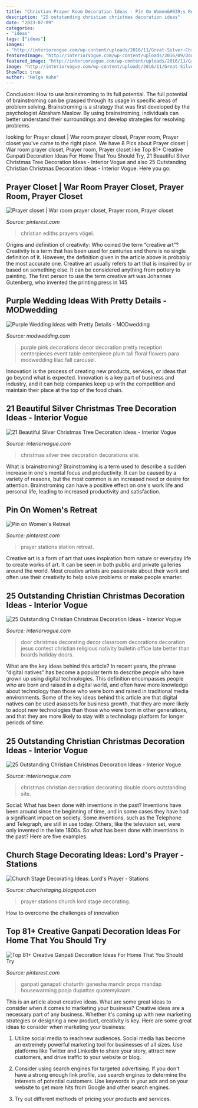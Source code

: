 ```yaml
---
title: "Christian Prayer Room Decoration Ideas - Pin On Women&#039;s Retreat"
description: "25 outstanding christian christmas decoration ideas"
date: "2023-07-09"
categories:
- "ideas"
tags: ["ideas"]
images:
- "http://interiorvogue.com/wp-content/uploads/2016/11/Great-Silver-Christmas-Tree-Decorations.jpg"
featuredImage: "http://interiorvogue.com/wp-content/uploads/2016/09/Double-Front-Doors-Christmas-Decorating-Ideas.jpg"
featured_image: "http://interiorvogue.com/wp-content/uploads/2016/11/Great-Silver-Christmas-Tree-Decorations.jpg"
image: "http://interiorvogue.com/wp-content/uploads/2016/11/Great-Silver-Christmas-Tree-Decorations.jpg"
ShowToc: true
author: "Helga Kuhn"
---
```



Conclusion: How to use brainstroming to its full potential.
The full potential of brainstroming can be grasped through its usage in specific areas of problem solving. Brainstroming is a strategy that was first developed by the psychologist Abraham Maslow. By using brainstroming, individuals can better understand their surroundings and develop strategies for resolving problems.

	

		
looking for Prayer closet | War room prayer closet, Prayer room, Prayer closet you've came to the right place. We have 8 Pics about Prayer closet | War room prayer closet, Prayer room, Prayer closet like Top 81+ Creative Ganpati Decoration Ideas For Home That You Should Try, 21 Beautiful Silver Christmas Tree Decoration Ideas - Interior Vogue and also 25 Outstanding Christian Christmas Decoration Ideas - Interior Vogue. Here you go:
		
    
## Prayer Closet | War Room Prayer Closet, Prayer Room, Prayer Closet

<img loading=lazy src="https://i.pinimg.com/736x/66/ff/12/66ff125cc6cb46d11ffd358cecb27dc3.jpg" onerror="this.onerror=null;this.src='https://tse2.mm.bing.net/th?id=OIP.aJjSMyEBdU13kb_mr2HJLwHaHa&amp;pid=15.1';" alt="Prayer closet | War room prayer closet, Prayer room, Prayer closet">

_Source: pinterest.com_

>christian ediths prayers vögel. 

	

Origins and definition of creativity: Who coined the term “creative art”?
Creativity is a term that has been used for centuries and there is no single definition of it. However, the definition given in the article above is probably the most accurate one. Creative art usually refers to art that is inspired by or based on something else. It can be considered anything from pottery to painting. The first person to use the term creative art was Johannes Gutenberg, who invented the printing press in 145
    
## Purple Wedding Ideas With Pretty Details - MODwedding

<img loading=lazy src="https://s28830.pcdn.co/wp-content/uploads/purple-wedding-ideas-17-12042015-km.jpg" onerror="this.onerror=null;this.src='https://tse4.mm.bing.net/th?id=OIP.qTVdGyF-4Tp-8SioiKwo4wHaLG&amp;pid=15.1';" alt="Purple Wedding Ideas with Pretty Details - MODwedding">

_Source: modwedding.com_

>purple pink decorations decor decoration pretty reception centerpieces event table centerpiece plum tall floral flowers para modwedding lilac fall carousel. 

	

Innovation is the process of creating new products, services, or ideas that go beyond what is expected. Innovation is a key part of business and industry, and it can help companies keep up with the competition and maintain their place at the top of the food chain.

    
## 21 Beautiful Silver Christmas Tree Decoration Ideas - Interior Vogue

<img loading=lazy src="http://interiorvogue.com/wp-content/uploads/2016/11/Great-Silver-Christmas-Tree-Decorations.jpg" onerror="this.onerror=null;this.src='https://tse3.mm.bing.net/th?id=OIP.E04Fidqq7kVNWyQfoDOkKwHaK6&amp;pid=15.1';" alt="21 Beautiful Silver Christmas Tree Decoration Ideas - Interior Vogue">

_Source: interiorvogue.com_

>christmas silver tree decoration decorations site. 

	

What is brainstroming?
Brainstroming is a term used to describe a sudden increase in one's mental focus and productivity. It can be caused by a variety of reasons, but the most common is an increased need or desire for attention. Brainstroming can have a positive effect on one's work life and personal life, leading to increased productivity and satisfaction.

    
## Pin On Women&#039;s Retreat

<img loading=lazy src="https://i.pinimg.com/736x/67/a0/dc/67a0dcfe608f7aef36b1e6ea5feb9a93--prayer-stations-craft-organization.jpg" onerror="this.onerror=null;this.src='https://tse4.mm.bing.net/th?id=OIP.t2dnIngDVzGZ3uAmlQuOfwHaLH&amp;pid=15.1';" alt="Pin on Women&#039;s Retreat">

_Source: pinterest.com_

>prayer stations station retreat. 

	

Creative art is a form of art that uses inspiration from nature or everyday life to create works of art. It can be seen in both public and private galleries around the world. Most creative artists are passionate about their work and often use their creativity to help solve problems or make people smarter.

    
## 25 Outstanding Christian Christmas Decoration Ideas - Interior Vogue

<img loading=lazy src="http://interiorvogue.com/wp-content/uploads/2016/09/Christmas-Door-Decorating-Contest.jpg" onerror="this.onerror=null;this.src='https://tse3.mm.bing.net/th?id=OIP.BMPM7b80SZ89U73DmgRpOQHaJ4&amp;pid=15.1';" alt="25 Outstanding Christian Christmas Decoration Ideas - Interior Vogue">

_Source: interiorvogue.com_

>door christmas decorating decor classroom decorations decoration jesus contest christian religious nativity bulletin office late better than boards holiday doors. 

	

What are the key ideas behind this article?
In recent years, the phrase “digital natives” has become a popular term to describe people who have grown up using digital technologies. This definition encompasses people who are born and raised in a digital world, and often have more knowledge about technology than those who were born and raised in traditional media environments. Some of the key ideas behind this article are that digital natives can be used asassets for business growth, that they are more likely to adopt new technologies than those who were born in other generations, and that they are more likely to stay with a technology platform for longer periods of time.

    
## 25 Outstanding Christian Christmas Decoration Ideas - Interior Vogue

<img loading=lazy src="http://interiorvogue.com/wp-content/uploads/2016/09/Double-Front-Doors-Christmas-Decorating-Ideas.jpg" onerror="this.onerror=null;this.src='https://tse4.mm.bing.net/th?id=OIP.a6AMwM18od-IivL6rGxJJQHaJl&amp;pid=15.1';" alt="25 Outstanding Christian Christmas Decoration Ideas - Interior Vogue">

_Source: interiorvogue.com_

>christmas christian decoration decorating double doors outstanding site. 

	

Social: What has been done with inventions in the past?
Inventions have been around since the beginning of time, and in some cases they have had a significant impact on society. Some inventions, such as the Telephone and Telegraph, are still in use today. Others, like the television set, were only invented in the late 1800s. So what has been done with inventions in the past? Here are five examples.

    
## Church Stage Decorating Ideas: Lord&#039;s Prayer - Stations

<img loading=lazy src="https://3.bp.blogspot.com/-dSGgq0ShCFw/TdbBtufY6rI/AAAAAAAAADg/zp1Bl-_Xs6c/s1600/IMG_1532.JPG" onerror="this.onerror=null;this.src='https://tse1.mm.bing.net/th?id=OIP.-1ciaIgQpHaiZN-471XGowHaJ4&amp;pid=15.1';" alt="Church Stage Decorating Ideas: Lord&#039;s Prayer - Stations">

_Source: churchstaging.blogspot.com_

>prayer stations church lord stage decorating. 

	

How to overcome the challenges of innovation
 

    
## Top 81+ Creative Ganpati Decoration Ideas For Home That You Should Try

<img loading=lazy src="https://i.pinimg.com/736x/56/a0/16/56a016a2bcd10000e43ecbd32150ecd1.jpg" onerror="this.onerror=null;this.src='https://tse2.mm.bing.net/th?id=OIP.FK54irNqjOeZen1ql9BB-QHaJ4&amp;pid=15.1';" alt="Top 81+ Creative Ganpati Decoration Ideas For Home That You Should Try">

_Source: pinterest.com_

>ganpati ganapati chaturthi ganesha mandir props mandap housewarming pooja dupattas quotemykaam. 

	

This is an article about creative ideas. What are some great ideas to consider when it comes to marketing your business?
Creative ideas are a necessary part of any business. Whether it's coming up with new marketing strategies or designing a new product, creativity is key. Here are some great ideas to consider when marketing your business: 
1. Utilize social media to reachnew audiences. Social media has become an extremely powerful marketing tool for businesses of all sizes. Use platforms like Twitter and LinkedIn to share your story, attract new customers, and drive traffic to your website or blog. 

2. Consider using search engines for targeted advertising. If you don't have a strong enough link profile, use search engines to determine the interests of potential customers. Use keywords in your ads and on your website to get more hits from Google and other search engines. 

3. Try out different methods of pricing your products and services.


